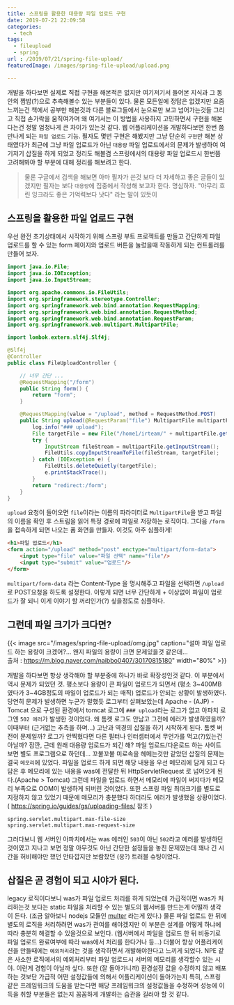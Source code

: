 ```yaml
---
title: 스프링을 활용한 대용량 파일 업로드 구현
date: 2019-07-21 22:09:58
categories:
  - tech
tags: 
  - fileupload
  - spring
url : /2019/07/21/spring-file-upload/
featuredImage: /images/spring-file-upload/upload.png

---
```

개발을 하다보면 실제로 직접 구현을 해본적은 없지만 여기저기서 들어본 지식과 그 동안의 짬밥(?)으로 추측해볼수 있는 부분들이 있다. 물론 모든일에 정답은 없겠지만 요즘 느끼는건 책에서 공부만 해본것과 다른 블로그들에서 눈으로만 보고 넘어가는것들 그리고 직접 손가락을 움직여가며 왜 여기서는 이 방법을 사용하지 고민하면서 구현을 해본다는건 정말 엄청나게 큰 차이가 있는것 같다. <!--more -->
웹 어플리케이션을 개발하다보면 한번 쯤 만나게 되는 `파일 업로드` 기능. 필자도 몇번 구현은 해봤지만 그냥 단순히 `구현`만 해본 상태였다가 최근에 그냥 파일 업로드가 아닌 `대용량` 파일 업로드에서의 문제가 발생하여 여기저기 삽질을 하게 되었고 정리도 해볼겸 스프링에서의 대용량 파일 업로드시 한번쯤 고려해봐야 할 부분에 대해 정리를 해보려고 한다.
> 물론 구글에서 검색을 해보면 아마 필자가 쓴것 보다 더 자세하고 좋은 글들이 있겠지만 필자는 보다 `대용량`에 집중에서 작성해 보고자 한다. 명심하자. "아무리 흐린 잉크라도 좋은 기억력보다 낫다" 라는 말이 있듯이

## 스프링을 활용한 파일 업로드 구현
우선 완전 초기상태에서 시작하기 위해 스프링 부트 프로젝트를 만들고 간단하게 파일 업로드를 할 수 있는 form 페이지와 업로드 버튼을 눌렀을때 작동하게 되는 컨트롤러를 만들어 보자.
```java
import java.io.File;
import java.io.IOException;
import java.io.InputStream;

import org.apache.commons.io.FileUtils;
import org.springframework.stereotype.Controller;
import org.springframework.web.bind.annotation.RequestMapping;
import org.springframework.web.bind.annotation.RequestMethod;
import org.springframework.web.bind.annotation.RequestParam;
import org.springframework.web.multipart.MultipartFile;

import lombok.extern.slf4j.Slf4j;

@Slf4j
@Controller
public class FileUploadController {

	// 너무 간단 ...
	@RequestMapping("/form")
	public String form() {
		return "form";
	}

	@RequestMapping(value = "/upload", method = RequestMethod.POST)
	public String upload(@RequestParam("file") MultipartFile multipartFile) {
		log.info("### upload");
		File targetFile = new File("/home1/irteam/" + multipartFile.getOriginalFilename());
		try {
			InputStream fileStream = multipartFile.getInputStream();
			FileUtils.copyInputStreamToFile(fileStream, targetFile);
		} catch (IOException e) {
			FileUtils.deleteQuietly(targetFile);
			e.printStackTrace();
		}
		return "redirect:/form";
	}
}

```
`upload` 요청이 들어오면 `file`이라는 이름의 파라미터로 `MultipartFile`을 받고 파일의 이름을 확인 후 스트림을 읽어 특정 경로에 파일로 저장하는 로직이다. 그다음 `/form`을 접속하게 되면 나오는 폼 화면을 만들자. 이것도 아주 심플하게!
```html
<h1>파일 업로드</h1>
<form action="/upload" method="post" enctype="multipart/form-data">
	<input type="file" value="파일 선택" name="file"/>
	<input type="submit" value="업로드"/>
</form>
```
`multipart/form-data` 라는 Content-Type 을 명시해주고 파일을 선택하면 `/upload`로 POST요청을 하도록 설정한다. 이렇게 되면 너무 간단하게 + 이상없이 파일이 업로드가 잘 되니 이게 이야기 할 꺼리인가(?) 싶을정도로 심플하다.

## 그런데 파일 크기가 크다면?

{{< image src="/images/spring-file-upload/omg.jpg" caption="설마 파일 업로드 하는 용량이 크겠어?... 왠지 파일의 용량이 크면 문제있을것 같은데... <br>출처 : https://m.blog.naver.com/naibbo0407/30170815180" width="80%" >}}

개발을 하다보면 항상 생각해야 할 부분중에 하나가 바로 확장성인것 같다. 이 부분에서 역시 문제가 되었던 것. 평소보다 용량이 큰 파일이 업로드가 되면서 (평소 3~400MB 였다가 3~4GB정도의 파일이 업로드가 되는 매직) 업로드가 안되는 상황이 발생하였다. 당연히 문제가 발생하면 누군가 말했듯 로그부터 살펴보았는데 Apache - (AJP) - Tomcat 으로 구성된 환경에서 tomcat 로그에 `### upload`라는 로그가 없고 아파치 로그엔 `502 에러`가 발생한 것이었다. 왜 톰켓 로그도 안남고 그전에 에러가 발생하였을까?
이때부터 (근거없는 추측을 하며...) 고난과 역경의 삽질을 하기 시작하게 된다. 톰켓 버전이 문제일까? 로그가 안찍혔다면 다른 필터나 인터셉터에서 무언가를 먹고(?)있는건 아닐까? 잠깐, 근데 원래 대용량 업로드가 되긴 해? 파일 업로드/다운로드 하는 사이트 보면 별도 프로그램으로 하던데... 꼬불꼬불 미로속을 헤메는것만 같았던 삽질의 문제는 결국 `메모리`에 있었다.
파일을 업로드 하게 되면 해당 내용을 우선 메모리에 담게 되고 다 담은 후 메모리에 있는 내용을 was에 전달한 뒤 HttpServletRequest 로 넘어오게 된다.(Apache > Tomcat) 그런데 파일을 업로드 하면서 메모리에 파일이 써지다가 메모리 부족으로 OOM이 발생하게 되버린 것이었다. 또한 스프링 파일 최대크기를 별도로 지정하지 않고 있었기 때문에 메모리가 충분했다 하더라도 에러가 발생했을 상황이었다. ( https://spring.io/guides/gs/uploading-files/ 참조 )
```
spring.servlet.multipart.max-file-size
spring.servlet.multipart.max-request-size
```
그러다보니 웹 서버인 아파치에서는 was 에러인 `503`이 아닌 `502`라고 에러를 발생하던 것이였고 지나고 보면 정말 아무것도 아닌 간단한 설정들을 놓친 문제였는데 꽤나 긴 시간을 허비해야만 했던 안타깝지만 보람찼던 (응?) 트러블 슈팅이었다.

## 삽질은 곧 경험이 되고 시야가 된다.
legacy 로직이다보니 was가 파일 업로드 처리를 하게 되었는데 가급적이면 was가 처리하는것 보다는 static 파일을 처리할 수 있는 별도의 웹서버를 만드는게 어떨까 생각이 든다. (조금 알아보니 nodejs 모듈인 [multer](https://github.com/expressjs/multer) 라는게 있다.) 물론 파일 업로드 한 뒤에 별도의 로직을 처리하려면 was가 관여를 해야겠지만 이 부분은 설계를 어떻게 하냐에 따라 충분히 해결할 수 있을것으로 보인다. (웹서버에서 파일을 업로드 한 뒤 비동기로 파일 업로드 완료여부에 따라 was에서 처리를 한다거나 등...)
더불어 항상 어플리케이션을 만들때에는 `예외처리`라는 것을 생각하면서 개발해야한다고 느끼게 되었다. NPE 같은 사소한 로직에서의 예외처리부터 파일 업로드시 서버의 메모리를 생각할수 있는 시야. 이런게 경험이 아닐까 싶다.
또한 (잘 돌아가니까) 환경설정 값을 수정하지 않고 배포하는 것보단 가급적 어떤 설정값들에 의해서 어플리케이션이 돌아가는지 특히, 스프링 같은 프레임워크의 도움을 받는다면 해당 프레임워크의 설정값들을 수정하며 성능에 이득을 취할 부분들은 없는지 꼼꼼하게 개발하는 습관을 길러야 할 것 같다.